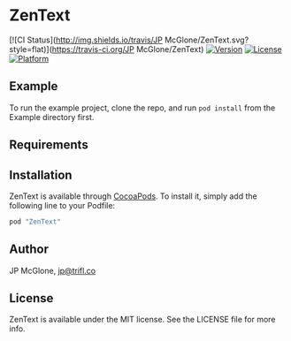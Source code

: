 # ZenText

[![CI Status](http://img.shields.io/travis/JP McGlone/ZenText.svg?style=flat)](https://travis-ci.org/JP McGlone/ZenText)
[![Version](https://img.shields.io/cocoapods/v/ZenText.svg?style=flat)](http://cocoapods.org/pods/ZenText)
[![License](https://img.shields.io/cocoapods/l/ZenText.svg?style=flat)](http://cocoapods.org/pods/ZenText)
[![Platform](https://img.shields.io/cocoapods/p/ZenText.svg?style=flat)](http://cocoapods.org/pods/ZenText)

## Example

To run the example project, clone the repo, and run `pod install` from the Example directory first.

## Requirements

## Installation

ZenText is available through [CocoaPods](http://cocoapods.org). To install
it, simply add the following line to your Podfile:

```ruby
pod "ZenText"
```

## Author

JP McGlone, jp@trifl.co

## License

ZenText is available under the MIT license. See the LICENSE file for more info.
